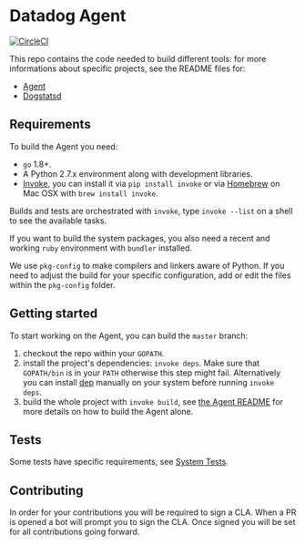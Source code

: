 # Datadog Agent

[![CircleCI](https://circleci.com/gh/DataDog/datadog-agent/tree/master.svg?style=svg&circle-token=dbcee3f02b9c3fe5f142bfc5ecb735fdec34b643)](https://circleci.com/gh/DataDog/datadog-agent/tree/master)

This repo contains the code needed to build different tools: for more informations about specific projects,
see the README files for:
 * [Agent](cmd/agent/README.md)
 * [Dogstatsd](cmd/dogstatsd/README.md)

## Requirements
To build the Agent you need:
 * `go` 1.8+.
 * A Python 2.7.x environment along with development libraries.
 * [Invoke](http://www.pyinvoke.org/installing.html), you can install it via
   `pip install invoke` or via [Homebrew](https://brew.sh) on Mac OSX with
   `brew install invoke`.

Builds and tests are orchestrated with `invoke`, type `invoke --list` on a shell
to see the available tasks.

If you want to build the system packages, you also need a recent and working
`ruby` environment with `bundler` installed.

We use `pkg-config` to make compilers and linkers aware of Python. If you need
to adjust the build for your specific configuration, add or edit the files within
the `pkg-config` folder.

## Getting started
To start working on the Agent, you can build the `master` branch:

1. checkout the repo within your `GOPATH`.
2. install the project's dependencies: `invoke deps`.
   Make sure that `GOPATH/bin` is in your `PATH` otherwise this step might fail.
   Alternatively  you can install [dep](https://github.com/golang/dep) manually
   on your system before running `invoke deps`.
3. build the whole project with `invoke build`, see [the Agent README](cmd/agent/README.md)
   for more details on how to build the Agent alone.

## Tests
Some tests have specific requirements, see [System Tests](test/README.md).

## Contributing

In order for your contributions you will be required to sign a CLA. When a PR is opened a bot will prompt you to sign the CLA. Once signed you will be set for all contributions going forward.
